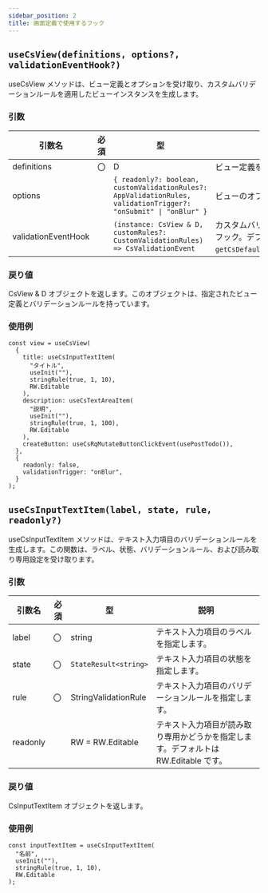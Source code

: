 ```yaml
---
sidebar_position: 2
title: 画面定義で使用するフック
---
```


## `useCsView(definitions, options?, validationEventHook?)`

useCsView メソッドは、ビュー定義とオプションを受け取り、カスタムバリデーションルールを適用したビューインスタンスを生成します。

<h3>引数</h3>

| 引数名              | 必須 | 型                                                                                                               | 説明                                                                                 |
| ------------------- | ---- | ---------------------------------------------------------------------------------------------------------------- | ------------------------------------------------------------------------------------ |
| definitions         | 〇   | D                                                                                                                | ビュー定義を含むオブジェクト。                                                       |
| options             |      | `{ readonly?: boolean, customValidationRules?: AppValidationRules, validationTrigger?: "onSubmit" \| "onBlur" }` | ビューのオプション設定。                                                             |
| validationEventHook |      | `(instance: CsView & D, customRules?: CustomValidationRules) => CsValidationEvent`                               | カスタムバリデーションイベントフック。デフォルトは `getCsDefaultValidationEvent()`。 |

<h3>戻り値</h3>
CsView & D オブジェクトを返します。このオブジェクトは、指定されたビュー定義とバリデーションルールを持っています。

<h3>使用例</h3>

```tsx
const view = useCsView(
  {
    title: useCsInputTextItem(
      "タイトル",
      useInit(""),
      stringRule(true, 1, 10),
      RW.Editable
    ),
    description: useCsTextAreaItem(
      "説明",
      useInit(""),
      stringRule(true, 1, 100),
      RW.Editable
    ),
    createButton: useCsRqMutateButtonClickEvent(usePostTodo()),
  },
  {
    readonly: false,
    validationTrigger: "onBlur",
  }
);
```

## `useCsInputTextItem(label, state, rule, readonly?)`

useCsInputTextItem メソッドは、テキスト入力項目のバリデーションルールを生成します。この関数は、ラベル、状態、バリデーションルール、および読み取り専用設定を受け取ります。

<h3>引数</h3>

| 引数名   | 必須 | 型                    | 説明                                                                                   |
| -------- | ---- | --------------------- | -------------------------------------------------------------------------------------- |
| label    | 〇   | string                | テキスト入力項目のラベルを指定します。 　                                              |
| state    | 〇   | `StateResult<string>` | テキスト入力項目の状態を指定します。                                                   |
| rule     | 〇   | StringValidationRule  | テキスト入力項目のバリデーションルールを指定します。                                   |
| readonly |      | RW = RW.Editable      | テキスト入力項目が読み取り専用かどうかを指定します。デフォルトは RW.Editable です。 　 |

<h3>戻り値</h3>

CsInputTextItem オブジェクトを返します。

<h3>使用例</h3>

```tsx
const inputTextItem = useCsInputTextItem(
  "名前",
  useInit(""),
  stringRule(true, 1, 10),
  RW.Editable
);
```
